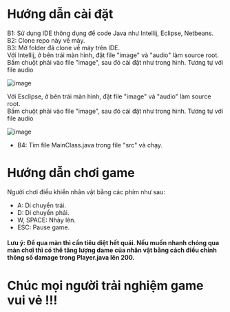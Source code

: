 # Hướng dẫn cài đặt

B1: Sử dụng IDE thông dụng để code Java như Intellij, Eclipse, Netbeans.  
B2: Clone repo này về máy.  
B3: Mở folder đã clone về máy trên IDE.  
   Với Intellij, ở bên trái màn hình, đặt file "image" và "audio" làm source root.  
   Bấm chuột phải vào file "image", sau đó cài đặt như trong hình. Tương tự với file audio  
   
   ![image](https://github.com/PeihPeih/Game-Java/assets/109358691/4464f0ab-2d51-4973-9942-40ba2f3eaede)

   Với Esclipse, ở bên trái màn hình, đặt file "image" và "audio" làm source root.  
   Bấm chuột phải vào file "image", sau đó cài đặt như trong hình. Tương tự với file audio  
   
   ![image](https://github.com/PeihPeih/Game-Java/assets/109358691/173ace76-3675-4ec3-b145-11f1c62bc127)

* B4: Tìm file MainClass.java trong file "src" và chạy.

# Hướng dẫn chơi game

Người chơi điều khiển nhân vật bằng các phím như sau:  
* A: Di chuyển trái.  
* D: Di chuyển phải.  
* W, SPACE: Nhảy lên.  
* ESC: Pause game.

#### Lưu ý: Để qua màn thì cần tiêu diệt hết quái. Nếu muốn nhanh chóng qua màn chơi thì có thể tăng lượng dame của nhân vật bằng cách điều chỉnh thông số damage trong Player.java lên 200.

# Chúc mọi người trải nghiệm game vui vẻ !!!
